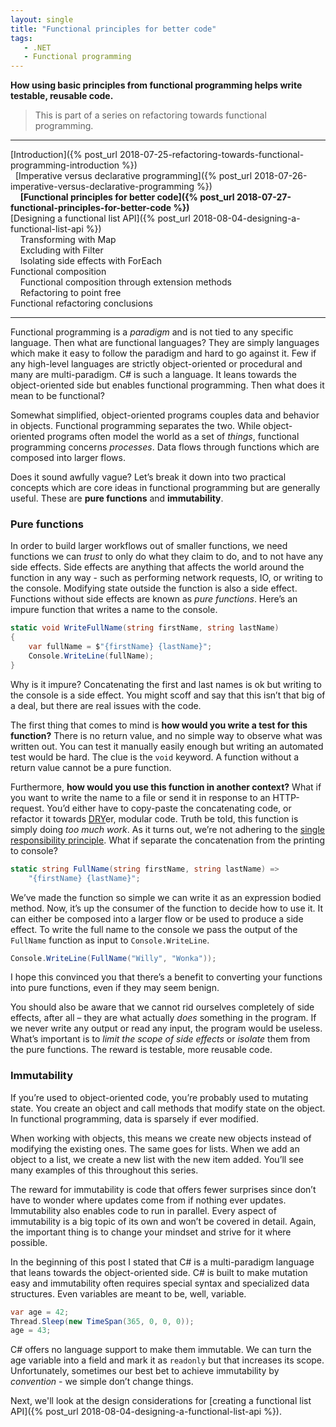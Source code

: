 ```yaml
---
layout: single
title: "Functional principles for better code"
tags:
   - .NET
   - Functional programming
---
```


**How using basic principles from functional programming helps write testable, reusable code.**

> This is part of a series on refactoring towards functional programming.

---
[Introduction]({% post_url 2018-07-25-refactoring-towards-functional-programming-introduction %})  
&nbsp;&nbsp;[Imperative versus declarative programming]({% post_url 2018-07-26-imperative-versus-declarative-programming %})  
&nbsp;&nbsp;&nbsp;&nbsp;**[Functional principles for better code]({% post_url 2018-07-27-functional-principles-for-better-code %})**  
[Designing a functional list API]({% post_url 2018-08-04-designing-a-functional-list-api %})  
&nbsp;&nbsp;&nbsp;&nbsp;Transforming with Map  
&nbsp;&nbsp;&nbsp;&nbsp;Excluding with Filter  
&nbsp;&nbsp;&nbsp;&nbsp;Isolating side effects with ForEach  
Functional composition  
&nbsp;&nbsp;&nbsp;&nbsp;Functional composition through extension methods  
&nbsp;&nbsp;&nbsp;&nbsp;Refactoring to point free  
Functional refactoring conclusions  

---

Functional programming is a *paradigm* and is not tied to any specific language. Then what are functional languages? They are simply languages which make it easy to follow the paradigm and hard to go against it. Few if any high-level languages are strictly object-oriented or procedural and many are multi-paradigm. C# is such a language. It leans towards the object-oriented side but enables functional programming. Then what does it mean to be functional?

Somewhat simplified, object-oriented programs couples data and behavior in objects. Functional programming separates the two. While object-oriented programs often model the world as a set of *things*, functional programming concerns *processes*. Data flows through functions which are composed into larger flows.

Does it sound awfully vague? Let’s break it down into two practical concepts which are core ideas in functional programming but are generally useful. These are **pure functions** and **immutability**.

### Pure functions

In order to build larger workflows out of smaller functions, we need functions we can *trust* to only do what they claim to do, and to not have any side effects. Side effects are anything that affects the world around the function in any way - such as performing network requests, IO, or writing to the console. Modifying state outside the function is also a side effect. Functions without side effects are known as *pure functions*. Here’s an impure function that writes a name to the console.

```csharp
static void WriteFullName(string firstName, string lastName)
{
    var fullName = $"{firstName} {lastName}";
    Console.WriteLine(fullName);
}
```

Why is it impure? Concatenating the first and last names is ok but writing to the console is a side effect. You might scoff and say that this isn’t that big of a deal, but there are real issues with the code.

The first thing that comes to mind is **how would you write a test for this function?** There is no return value, and no simple way to observe what was written out. You can test it manually easily enough but writing an automated test would be hard. The clue is the ```void``` keyword. A function without a return value cannot be a pure function.

Furthermore, **how would you use this function in another context?** What if you want to write the name to a file or send it in response to an HTTP-request. You’d either have to copy-paste the concatenating code, or refactor it towards [DRY](https://en.wikipedia.org/wiki/Don%27t_repeat_yourself)er, modular code. Truth be told, this function is simply doing *too much work*. As it turns out, we’re not adhering to the [single responsibility principle](https://8thlight.com/blog/uncle-bob/2014/05/08/SingleReponsibilityPrinciple.html). What if separate the concatenation from the printing to console?

```csharp
static string FullName(string firstName, string lastName) =>
    "{firstName} {lastName}";
```

We’ve made the function so simple we can write it as an expression bodied method. Now, it’s up the consumer of the function to decide how to use it. It can either be composed into a larger flow or be used to produce a side effect. To write the full name to the console we pass the output of the ```FullName``` function as input to ```Console.WriteLine```.

```csharp
Console.WriteLine(FullName("Willy", "Wonka"));
```

I hope this convinced you that there’s a benefit to converting your functions into pure functions, even if they may seem benign.

You should also be aware that we cannot rid ourselves completely of side effects, after all – they are what actually *does* something in the program. If we never write any output or read any input, the program would be useless. What’s important is to *limit the scope of side effects* or *isolate* them from the pure functions. The reward is testable, more reusable code.

### Immutability

If you’re used to object-oriented code, you’re probably used to mutating state. You create an object and call methods that modify state on the object. In functional programming, data is sparsely if ever modified.

When working with objects, this means we create new objects instead of modifying the existing ones. The same goes for lists. When we add an object to a list, we create a new list with the new item added. You’ll see many examples of this throughout this series.

The reward for immutability is code that offers fewer surprises since don’t have to wonder where updates come from if nothing ever updates. Immutability also enables code to run in parallel. Every aspect of immutability is a big topic of its own and won’t be covered in detail. Again, the important thing is to change your mindset and strive for it where possible.

In the beginning of this post I stated that C# is a multi-paradigm language that leans towards the object-oriented side. C# is built to make mutation easy and immutability often requires special syntax and specialized data structures. Even variables are meant to be, well, variable.

```csharp
var age = 42;
Thread.Sleep(new TimeSpan(365, 0, 0, 0));
age = 43;
```

C# offers no language support to make them immutable. We can turn the age variable into a field and mark it as ```readonly``` but that increases its scope. Unfortunately, sometimes our best bet to achieve immutability by *convention* - we simple don’t change things.

Next, we'll look at the design considerations for [creating a functional list API]({% post_url 2018-08-04-designing-a-functional-list-api %}).